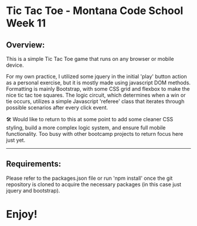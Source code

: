 # Tic Tac Toe - Montana Code School Week 11

## Overview:
This is a simple Tic Tac Toe game that runs on any browser or mobile device. 

For my own practice, I utilized some jquery in the initial 'play' button action as a personal exercise, but it is mostly made using javascript DOM methods. Formatting is mainly Bootstrap, with some CSS grid and flexbox to make the nice tic tac toe squares. The logic circuit, which determines when a win or tie occurs, utilizes a simple Javascript 'referee' class that iterates through possible scenarios after every click event.

:hammer_and_wrench: Would like to return to this at some point to add some cleaner CSS styling, build a more complex logic system, and ensure full mobile functionality. Too busy with other bootcamp projects to return focus here just yet.


-----------------------------------------------------
## Requirements:
Please refer to the packages.json file or run 'npm  install' once the git repository is cloned to acquire the necessary packages (in this case just jquery and bootstrap).

# Enjoy!
